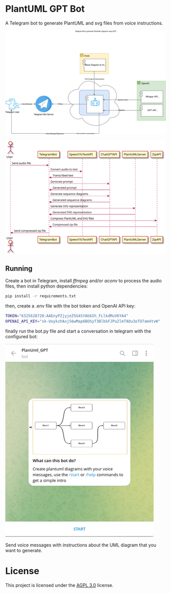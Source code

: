 # PlantUML GPT Bot

A Telegram bot to generate PlantUML and svg files from voice instructions.

![Architecture Diagram](./architecture.drawio.svg)

![Sequence Diagram](./seq-diagram.svg)

## Running

Create a bot in Telegram, install *ffmpeg* and/or *aconv* to process the audio files, then install python dependencies:

```sh
pip install -r requirements.txt
```

then, create a .env file with the bot token and OpenAI API key:

```sh
TOKEN="6325628720:AAEnyPZjyjeZ5G4SYAbbIh_FLlkdMuV6YA4"
OPENAI_API_KEY="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"
```

finally run the bot.py file and start a conversation in telegram with the configured bot:

![Telegram bot](./convesation.png)

Send voice messages with instructions about the UML diagram that you want to generate.

# License

This project is licensed under the [AGPL 3.0](https://www.gnu.org/licenses/agpl-3.0.en.html) license.